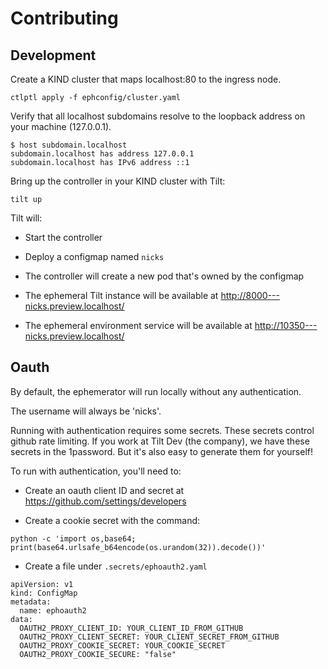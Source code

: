 # Contributing

## Development

Create a KIND cluster that maps localhost:80 to the ingress node.

```
ctlptl apply -f ephconfig/cluster.yaml
```

Verify that all localhost subdomains resolve to the loopback address on your machine (127.0.0.1).

```
$ host subdomain.localhost
subdomain.localhost has address 127.0.0.1
subdomain.localhost has IPv6 address ::1
```

Bring up the controller in your KIND cluster with Tilt:

```
tilt up
```

Tilt will:

- Start the controller

- Deploy a configmap named `nicks`

- The controller will create a new pod that's owned by the configmap

- The ephemeral Tilt instance will be available at http://8000---nicks.preview.localhost/

- The ephemeral environment service will be available at http://10350---nicks.preview.localhost/

## Oauth

By default, the ephemerator will run locally without any authentication.

The username will always be 'nicks'.

Running with authentication requires some secrets. These secrets control github rate limiting.
If you work at Tilt Dev (the company), we have these secrets in the 1password.
But it's also easy to generate them for yourself!

To run with authentication, you'll need to:

- Create an oauth client ID and secret at https://github.com/settings/developers

- Create a cookie secret with the command: 

```
python -c 'import os,base64; print(base64.urlsafe_b64encode(os.urandom(32)).decode())'
```

- Create a file under `.secrets/ephoauth2.yaml`

```
apiVersion: v1
kind: ConfigMap
metadata:
  name: ephoauth2
data:
  OAUTH2_PROXY_CLIENT_ID: YOUR_CLIENT_ID_FROM_GITHUB
  OAUTH2_PROXY_CLIENT_SECRET: YOUR_CLIENT_SECRET_FROM_GITHUB
  OAUTH2_PROXY_COOKIE_SECRET: YOUR_COOKIE_SECRET
  OAUTH2_PROXY_COOKIE_SECURE: "false"
```
